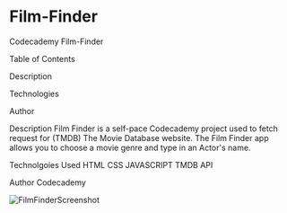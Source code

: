 # Film-Finder
Codecademy Film-Finder

Table of Contents

Description

Technologies

Author

Description
Film Finder is a self-pace Codecademy project used to fetch request for (TMDB) The Movie Database website. The Film Finder app allows you to choose a movie genre and type in an Actor's name. 

Technolgoies Used
HTML
CSS
JAVASCRIPT
TMDB API

Author
Codecademy

![FilmFinderScreenshot](https://user-images.githubusercontent.com/111025323/206323779-8e89f28d-86cc-499b-bcd8-8ce51efc2792.jpg)
